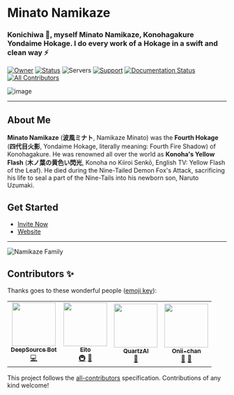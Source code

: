 # **Minato Namikaze**

### Konichiwa 👋, myself Minato Namikaze, Konohagakure Yondaime Hokage. I do every work of a Hokage in a swift and clean way ⚡


[![Owner](https://api.discordlist.space/v2/bots/935242576343224352/badge?property=owner&style=for-the-badge&color=orange)](http://discord.com/users/887549958931247137) [![Status](https://top.gg/api/widget/status/935242576343224352.svg)](http://discord.com/users/935242576343224352)  ![Servers](https://api.discordlist.space/v2/bots/935242576343224352/badge?property=servers&style=flat-square&color=informational) [![Support](https://api.discordlist.space/v2/bots/935242576343224352/badge?property=support&style=flat-square&color=yellow)](https://discord.gg/vfXHwS3nmQ) [![Documentation Status](https://readthedocs.org/projects/minato-namikaze/badge/?version=latest)](https://minato-namikaze.readthedocs.io/en/latest/?badge=latest) <!-- ALL-CONTRIBUTORS-BADGE:START - Do not remove or modify this section -->
[![All Contributors](https://img.shields.io/badge/all_contributors-4-orange.svg?style=flat-square)](#contributors-)
<!-- ALL-CONTRIBUTORS-BADGE:END -->


![image](https://i.imgur.com/FzgLCHM.jpeg)

***

## About Me

**Minato Namikaze** (**波風ミナト**, Namikaze Minato) was the **Fourth Hokage** (**四代目火影**, Yondaime Hokage, literally meaning: Fourth Fire Shadow) of Konohagakure. He was renowned all over the world as **Konoha's Yellow Flash** (**木ノ葉の黄色い閃光**, Konoha no Kiiroi Senkō, English TV: Yellow Flash of the Leaf). He died during the Nine-Tailed Demon Fox's Attack, sacrificing his life to seal a part of the Nine-Tails into his newborn son, Naruto Uzumaki.


## Get Started

- [Invite Now ](https://discord.com/oauth2/authorize?client_id=935242576343224352&permissions=8&redirect_uri=https%3A%2F%2Fminatonamikaze-invites.herokuapp.com%2Finvite&scope=applications.commands%20bot&response_type=code&state=cube12345%3F%2FDiscord%20Bot%20List%20%28Description%29)
- [Website](https://minato-namikaze.rtfd.io)

***

![Namikaze Family](https://minato-namikaze.readthedocs.io/en/latest/assets/banner.jpg)


## Contributors ✨

Thanks goes to these wonderful people ([emoji key](https://allcontributors.org/docs/en/emoji-key)):

<!-- ALL-CONTRIBUTORS-LIST:START - Do not remove or modify this section -->
<!-- prettier-ignore-start -->
<!-- markdownlint-disable -->
<table>
  <tr>
    <td align="center"><a href="https://deepsource.io"><img src="https://avatars.githubusercontent.com/u/60907429?v=4?s=100" width="100px;" alt=""/><br /><sub><b>DeepSource Bot</b></sub></a><br /><a href="https://github.com/The-4th-Hokage/yondaime-hokage/commits?author=deepsourcebot" title="Code">💻</a></td>
    <td align="center"><a href="http://eitozx.github.io"><img src="https://avatars.githubusercontent.com/u/72309146?v=4?s=100" width="100px;" alt=""/><br /><sub><b>Eito</b></sub></a><br /><a href="#infra-EitoZX" title="Infrastructure (Hosting, Build-Tools, etc)">🚇</a> <a href="#design-EitoZX" title="Design">🎨</a></td>
    <td align="center"><a href="https://github.com/QuartzAl"><img src="https://avatars.githubusercontent.com/u/55610038?v=4?s=100" width="100px;" alt=""/><br /><sub><b>QuartzAl</b></sub></a><br /><a href="#maintenance-QuartzAl" title="Maintenance">🚧</a></td>
    <td align="center"><a href="https://dsc.gg/izumi"><img src="https://avatars.githubusercontent.com/u/69662328?v=4?s=100" width="100px;" alt=""/><br /><sub><b>Onii-chan</b></sub></a><br /><a href="#maintenance-Onii-Chan-Discord" title="Maintenance">🚧</a> <a href="#design-Onii-Chan-Discord" title="Design">🎨</a></td>
  </tr>
</table>

<!-- markdownlint-restore -->
<!-- prettier-ignore-end -->

<!-- ALL-CONTRIBUTORS-LIST:END -->

This project follows the [all-contributors](https://github.com/all-contributors/all-contributors) specification. Contributions of any kind welcome!

